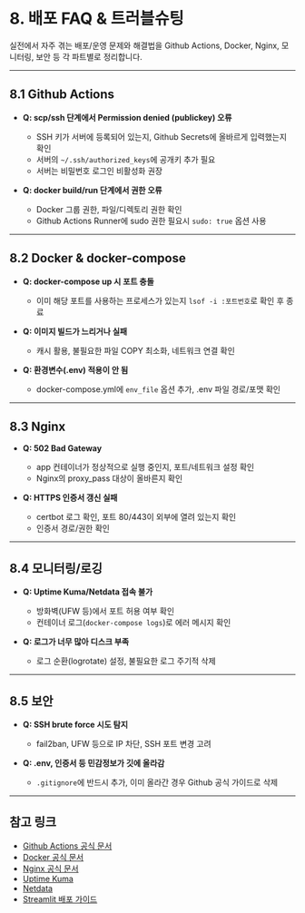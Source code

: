 # 8. 배포 FAQ & 트러블슈팅

실전에서 자주 겪는 배포/운영 문제와 해결법을 Github Actions, Docker, Nginx, 모니터링, 보안 등 각 파트별로 정리합니다.

---

## 8.1 Github Actions

- **Q: scp/ssh 단계에서 Permission denied (publickey) 오류**
  - SSH 키가 서버에 등록되어 있는지, Github Secrets에 올바르게 입력했는지 확인
  - 서버의 `~/.ssh/authorized_keys`에 공개키 추가 필요
  - 서버는 비밀번호 로그인 비활성화 권장

- **Q: docker build/run 단계에서 권한 오류**
  - Docker 그룹 권한, 파일/디렉토리 권한 확인
  - Github Actions Runner에 sudo 권한 필요시 `sudo: true` 옵션 사용

---

## 8.2 Docker & docker-compose

- **Q: docker-compose up 시 포트 충돌**
  - 이미 해당 포트를 사용하는 프로세스가 있는지 `lsof -i :포트번호`로 확인 후 종료

- **Q: 이미지 빌드가 느리거나 실패**
  - 캐시 활용, 불필요한 파일 COPY 최소화, 네트워크 연결 확인

- **Q: 환경변수(.env) 적용이 안 됨**
  - docker-compose.yml에 `env_file` 옵션 추가, .env 파일 경로/포맷 확인

---

## 8.3 Nginx

- **Q: 502 Bad Gateway**
  - app 컨테이너가 정상적으로 실행 중인지, 포트/네트워크 설정 확인
  - Nginx의 proxy_pass 대상이 올바른지 확인

- **Q: HTTPS 인증서 갱신 실패**
  - certbot 로그 확인, 포트 80/443이 외부에 열려 있는지 확인
  - 인증서 경로/권한 확인

---

## 8.4 모니터링/로깅

- **Q: Uptime Kuma/Netdata 접속 불가**
  - 방화벽(UFW 등)에서 포트 허용 여부 확인
  - 컨테이너 로그(`docker-compose logs`)로 에러 메시지 확인

- **Q: 로그가 너무 많아 디스크 부족**
  - 로그 순환(logrotate) 설정, 불필요한 로그 주기적 삭제

---

## 8.5 보안

- **Q: SSH brute force 시도 탐지**
  - fail2ban, UFW 등으로 IP 차단, SSH 포트 변경 고려

- **Q: .env, 인증서 등 민감정보가 깃에 올라감**
  - `.gitignore`에 반드시 추가, 이미 올라간 경우 Github 공식 가이드로 삭제

---

## 참고 링크
- [Github Actions 공식 문서](https://docs.github.com/actions)
- [Docker 공식 문서](https://docs.docker.com/)
- [Nginx 공식 문서](https://nginx.org/)
- [Uptime Kuma](https://github.com/louislam/uptime-kuma)
- [Netdata](https://www.netdata.cloud/)
- [Streamlit 배포 가이드](https://docs.streamlit.io/deploy) 